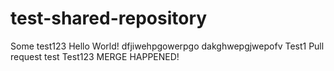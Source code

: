 # test-shared-repository
Some test123
Hello World!
dfjiwehpgowerpgo
dakghwepgjwepofv
Test1
Pull request test
Test123
MERGE HAPPENED!
